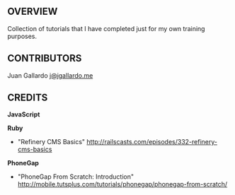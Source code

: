 OVERVIEW
------------------
Collection of tutorials that I have completed just for my own training purposes. 


CONTRIBUTORS
------------------
Juan Gallardo j@jgallardo.me


CREDITS
------------------

__JavaScript__


__Ruby__

+ "Refinery CMS Basics"
http://railscasts.com/episodes/332-refinery-cms-basics


__PhoneGap__ 
+ "PhoneGap From Scratch: Introduction"
http://mobile.tutsplus.com/tutorials/phonegap/phonegap-from-scratch/

